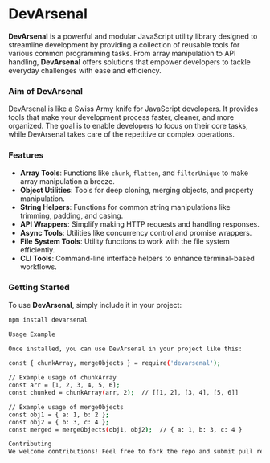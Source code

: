 # DevArsenal

**DevArsenal** is a powerful and modular JavaScript utility library designed to streamline development by providing a collection of reusable tools for various common programming tasks. From array manipulation to API handling, **DevArsenal** offers solutions that empower developers to tackle everyday challenges with ease and efficiency.

### Aim of DevArsenal
DevArsenal is like a Swiss Army knife for JavaScript developers. It provides tools that make your development process faster, cleaner, and more organized. The goal is to enable developers to focus on their core tasks, while DevArsenal takes care of the repetitive or complex operations.

### Features
- **Array Tools**: Functions like `chunk`, `flatten`, and `filterUnique` to make array manipulation a breeze.
- **Object Utilities**: Tools for deep cloning, merging objects, and property manipulation.
- **String Helpers**: Functions for common string manipulations like trimming, padding, and casing.
- **API Wrappers**: Simplify making HTTP requests and handling responses.
- **Async Tools**: Utilities like concurrency control and promise wrappers.
- **File System Tools**: Utility functions to work with the file system efficiently.
- **CLI Tools**: Command-line interface helpers to enhance terminal-based workflows.

### Getting Started
To use **DevArsenal**, simply include it in your project:

```bash
npm install devarsenal

Usage Example

Once installed, you can use DevArsenal in your project like this:

const { chunkArray, mergeObjects } = require('devarsenal');

// Example usage of chunkArray
const arr = [1, 2, 3, 4, 5, 6];
const chunked = chunkArray(arr, 2);  // [[1, 2], [3, 4], [5, 6]]

// Example usage of mergeObjects
const obj1 = { a: 1, b: 2 };
const obj2 = { b: 3, c: 4 };
const merged = mergeObjects(obj1, obj2);  // { a: 1, b: 3, c: 4 }

Contributing
We welcome contributions! Feel free to fork the repo and submit pull requests. Please follow the standard JavaScript style guide and write clear commit messages.


